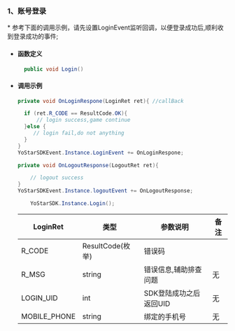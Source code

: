 ### 1、账号登录
<span id = "login"/>

\* 参考下面的调用示例，请先设置LoginEvent监听回调，以便登录成功后,顺利收到登录成功的事件;


- #### 函数定义

  ```cs
    public void Login()
  ```

- #### 调用示例
    ```cs
    private void OnLoginRespone(LoginRet ret){ //callBack

      if (ret.R_CODE == ResultCode.OK){
          // login success,game continue
      }else {
         // login fail,do not anything
      }
    }
    YoStarSDKEvent.Instance.LoginEvent += OnLoginRespone;

    private void OnLogoutResponse(LogoutRet ret){

        // logout success
    }
    YoStarSDKEvent.Instance.logoutEvent += OnLogoutResponse;

        YoStarSDK.Instance.Login();

    ```


    | LoginRet    |类型| 参数说明 | 备注 |
    | -------------- | ------ | ------ | ------ |
    | R_CODE   | ResultCode(枚举) |错误码 |
    | R_MSG     |string| 错误信息,辅助排查问题 | 无 |
    | LOGIN_UID   |int| SDK登陆成功之后返回UID | 无 |
    | MOBILE_PHONE |string| 绑定的手机号 | 无 |





